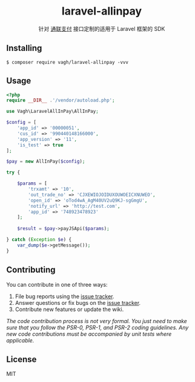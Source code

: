 <h1 align="center"> laravel-allinpay </h1>

<p align="center">针对 <a href="http://www.allinpay.com/">通联支付</a> 接口定制的适用于 Laravel 框架的 SDK</p>


## Installing

```shell
$ composer require vagh/laravel-allinpay -vvv
```

## Usage

```php
<?php
require __DIR__ .'/vendor/autoload.php';

use Vagh\LaravelAllInPay\AllInPay;

$config = [
	'app_id' => '00000051',
    'cus_id' => '990440148166000',
    'app_version' => '11',
    'is_test' => true
];

$pay = new AllInPay($config);

try {

	$params = [
		'trxamt' => '10',
		'out_trade_no' => 'CJXEWIOJOIDUXOUWOEICXNUWEO',
		'open_id' => 'oTod4wA_AgM40UV2uQ9KJ-sgGmgU',
		'notify_url' => 'http://test.com',
		'app_id' => '748923478923'
	];
	
	$result = $pay->payJSApi($params);

} catch (Exception $e) {
	var_dump($e->getMessage());
}
```

## Contributing

You can contribute in one of three ways:

1. File bug reports using the [issue tracker](https://github.com/vagh/laravel-allinpay/issues).
2. Answer questions or fix bugs on the [issue tracker](https://github.com/vagh/laravel-allinpay/issues).
3. Contribute new features or update the wiki.

_The code contribution process is not very formal. You just need to make sure that you follow the PSR-0, PSR-1, and PSR-2 coding guidelines. Any new code contributions must be accompanied by unit tests where applicable._

## License

MIT